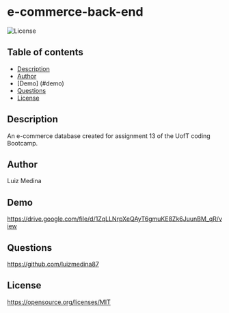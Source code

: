 # e-commerce-back-end
![License](https://img.shields.io/badge/License-MIT-blue.svg)

## Table of contents
* [Description](#description)
* [Author](#author)
* [Demo] (#demo)
* [Questions](#questions)
* [License](#license)

## Description
An e-commerce database created for assignment 13 of the UofT coding Bootcamp.

## Author
Luiz Medina

## Demo
https://drive.google.com/file/d/1ZqLLNrpXeQAyT6gmuKE8Zk6JuunBM_qR/view

## Questions
https://github.com/luizmedina87

## License
https://opensource.org/licenses/MIT
